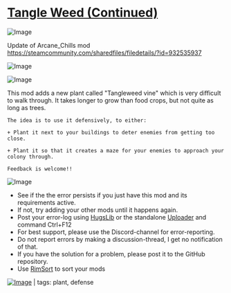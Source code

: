 # [Tangle Weed (Continued)](https://steamcommunity.com/sharedfiles/filedetails/?id=2031800921)

![Image](https://i.imgur.com/buuPQel.png)

Update of Arcane_Chills mod
https://steamcommunity.com/sharedfiles/filedetails/?id=932535937

![Image](https://i.imgur.com/pufA0kM.png)
	
![Image](https://i.imgur.com/Z4GOv8H.png)

This mod adds a new plant called "Tangleweed vine" which is very difficult to walk through.  It takes longer to grow than food crops, but not quite as long as trees.

    The idea is to use it defensively, to either:

    + Plant it next to your buildings to deter enemies from getting too close.

    + Plant it so that it creates a maze for your enemies to approach your colony through.

    Feedback is welcome!!


![Image](https://i.imgur.com/PwoNOj4.png)



-  See if the the error persists if you just have this mod and its requirements active.
-  If not, try adding your other mods until it happens again.
-  Post your error-log using [HugsLib](https://steamcommunity.com/workshop/filedetails/?id=818773962) or the standalone [Uploader](https://steamcommunity.com/sharedfiles/filedetails/?id=2873415404) and command Ctrl+F12
-  For best support, please use the Discord-channel for error-reporting.
-  Do not report errors by making a discussion-thread, I get no notification of that.
-  If you have the solution for a problem, please post it to the GitHub repository.
-  Use [RimSort](https://github.com/RimSort/RimSort/releases/latest) to sort your mods

 

[![Image](https://img.shields.io/github/v/release/emipa606/TangleWeed?label=latest%20version&style=plastic&color=9f1111&labelColor=black)](https://steamcommunity.com/sharedfiles/filedetails/changelog/2031800921) | tags:  plant,  defense
